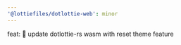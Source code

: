 ```yaml
---
'@lottiefiles/dotlottie-web': minor
---
```


feat: 🎸 update dotlottie-rs wasm with reset theme feature
